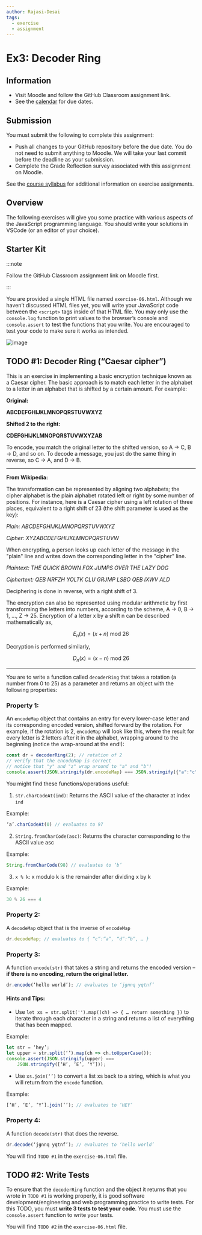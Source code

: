 ```yaml
---
author: Rajasi-Desai
tags:
  - exercise
  - assignment
---
```


# Ex3: Decoder Ring

## Information

- Visit Moodle and follow the GitHub Classroom assignment link.
- See the [calendar](/docs/information/schedule/#exercises) for due
  dates.

## Submission

You must submit the following to complete this assignment:

- Push all changes to your GitHub repository before the due date. You
  do not need to submit anything to Moodle. We will take your last
  commit before the deadline as your submission.
- Complete the Grade Reflection survey associated with this assignment
  on Moodle.

See the [course syllabus](/docs/information/syllabus/#exercises) for
additional information on exercise assignments.

## Overview

The following exercises will give you some practice with various aspects of the JavaScript programming language. You should write your solutions in VSCode (or an editor of your choice). 

## Starter Kit

:::note

Follow the GitHub Classroom assignment link on Moodle first.

:::

You are provided a single HTML file named `exercise-06.html`. Although we haven’t discussed HTML files yet, you will write your JavaScript code between the `<script>` tags inside of that HTML file. You may only use the `console.log` function to print values to the browser’s console and `console.assert` to test the functions that you write. You are encouraged to test your code to make sure it works as intended.

![image](https://user-images.githubusercontent.com/60818982/219066123-35124be6-b6b1-46b5-8305-6e8bc6e48e3a.png)

## TODO #1: Decoder Ring (“Caesar cipher”)

This is an exercise in implementing a basic encryption technique known as a Caesar cipher. The basic approach is to match each letter in the alphabet to a letter in an alphabet that is shifted by a certain amount. For example:

**Original:**

**ABCDEFGHIJKLMNOPQRSTUVWXYZ**

**Shifted 2 to the right:**

**CDEFGHIJKLMNOPQRSTUVWXYZAB**

To encode, you match the original letter to the shifted version, so A → C, B → D, and so on. To decode a message, you just do the same thing in reverse, so C → A, and D → B.

--------------------------------------------------------------

**From Wikipedia:**

The transformation can be represented by aligning two alphabets; the cipher alphabet is the plain alphabet rotated left or right by some number of positions. For instance, here is a Caesar cipher using a left rotation of three places, equivalent to a right shift of 23 (the shift parameter is used as the key):


_Plain:    ABCDEFGHIJKLMNOPQRSTUVWXYZ_

_Cipher:   XYZABCDEFGHIJKLMNOPQRSTUVW_


When encrypting, a person looks up each letter of the message in the "plain" line and writes down the corresponding letter in the "cipher" line.


_Plaintext:  THE QUICK BROWN FOX JUMPS OVER THE LAZY DOG_

_Ciphertext: QEB NRFZH YOLTK CLU GRJMP LSBO QEB IXWV ALD_


Deciphering is done in reverse, with a right shift of 3.

The encryption can also be represented using modular arithmetic by first transforming the letters into numbers, according to the scheme, A → 0, B → 1, ..., Z → 25. Encryption of a letter x by a shift n can be described mathematically as,

$$E_n(x)=(x+n) \text{ mod } 26$$

Decryption is performed similarly,

$$D_n(x)=(x - n)  \text{ mod } 26$$

--------------------------------------------------------------

You are to write a function called `decoderRing` that takes a rotation (a number from 0 to 25) as a parameter and returns an object with the following properties:

### Property 1:
An `encodeMap` object that contains an entry for every lower-case letter and its corresponding encoded version, shifted forward by the rotation. For example, if the rotation is 2, `encodeMap` will look like this, where the result for every letter is 2 letters after it in the alphabet, wrapping around to the beginning (notice the wrap-around at the end!):

```js
const dr = decoderRing(2); // rotation of 2
// verify that the encodeMap is correct
// notice that "y" and "z" wrap around to "a" and "b"!
console.assert(JSON.stringify(dr.encodeMap) === JSON.stringify({"a":"c","b":"d","c":"e","d":"f","e":"g","f":"h","g":"i","h":"j","i":"k","j":"l","k":"m","l":"n","m":"o","n":"p","o":"q","p":"r","q":"s","r":"t","s":"u","t":"v","u":"w","v":"x","w":"y","x":"z","y":"a","z":"b"}));
```

You might find these functions/operations useful:

1. `str.charCodeAt(ind)`: Returns the ASCII value of the character at index `ind` 

Example:
```js
‘a’.charCodeAt(0) // evaluates to 97
```

2. `String.fromCharCode(asc)`: Returns the character corresponding to the ASCII value asc

Example:
```js
String.fromCharCode(98) // evaluates to ‘b’
```

3. `x % k`: x modulo k is the remainder after dividing x by k

Example:
```js
30 % 26 === 4
```

### Property 2:
A `decodeMap` object that is the inverse of `encodeMap`

```js
dr.decodeMap; // evaluates to { “c”:”a”, “d”:”b”, … }
```

### Property 3:
A function `encode(str)` that takes a string and returns the encoded version – **if there is no encoding, return the original letter.**

```js
dr.encode(‘hello world’); // evaluates to ‘jgnnq yqtnf’
```

#### Hints and Tips:

- Use `let xs = str.split('').map((ch) => { … return something })` to iterate through each character in a string and returns a list of everything that has been mapped.

Example:

```js
let str = ‘hey’;
let upper = str.split(‘’).map(ch => ch.toUpperCase());
console.assert(JSON.stringify(upper) === 
    JSON.stringify([‘H’, ‘E’, ‘Y’]));
```

- Use `xs.join(‘’)` to convert a list xs back to a string, which is what you will return from the `encode` function.

Example:

```js
[‘H’, ‘E’, ‘Y’].join(‘’); // evaluates to ‘HEY’
```

### Property 4:
A function `decode(str)` that does the reverse.

```js
dr.decode(‘jgnnq yqtnf’); // evaluates to ‘hello world’
```

You will find `TODO #1` in the `exercise-06.html` file.

## TODO #2: Write Tests

To ensure that the `decoderRing` function and the object it returns that you wrote in `TODO #1` is working properly, it is good software development/engineering and web programming practice to write tests. For this TODO, you must **write 3 tests to test your code**. You must use the `console.assert` function to write your tests.

You will find `TODO #2` in the `exercise-06.html` file.
